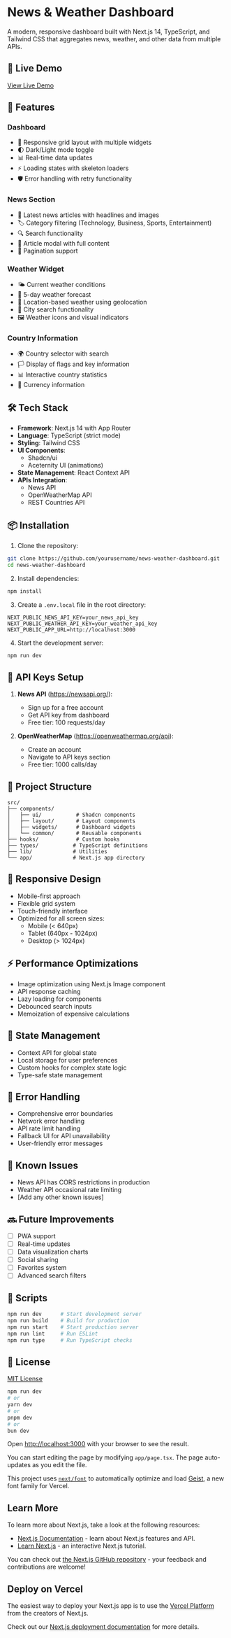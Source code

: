 # News & Weather Dashboard

A modern, responsive dashboard built with Next.js 14, TypeScript, and Tailwind CSS that aggregates news, weather, and other data from multiple APIs.

## 🌟 Live Demo

[View Live Demo](https://news-weather-final.vercel.app/)

## 🚀 Features

### Dashboard
- 📱 Responsive grid layout with multiple widgets
- 🌓 Dark/Light mode toggle
- 📊 Real-time data updates
- ⚡ Loading states with skeleton loaders
- 🛡️ Error handling with retry functionality

### News Section
- 📰 Latest news articles with headlines and images
- 🏷️ Category filtering (Technology, Business, Sports, Entertainment)
- 🔍 Search functionality
- 📄 Article modal with full content
- 📑 Pagination support

### Weather Widget
- 🌤️ Current weather conditions
- 📅 5-day weather forecast
- 🎯 Location-based weather using geolocation
- 🔎 City search functionality
- 🖼️ Weather icons and visual indicators

### Country Information
- 🌍 Country selector with search
- 🏳️ Display of flags and key information
- 📊 Interactive country statistics
- 💱 Currency information

## 🛠️ Tech Stack

- **Framework**: Next.js 14 with App Router
- **Language**: TypeScript (strict mode)
- **Styling**: Tailwind CSS
- **UI Components**: 
  - Shadcn/ui
  - Aceternity UI (animations)
- **State Management**: React Context API
- **APIs Integration**:
  - News API
  - OpenWeatherMap API
  - REST Countries API

## 📦 Installation

1. Clone the repository:
```bash
git clone https://github.com/yourusername/news-weather-dashboard.git
cd news-weather-dashboard
```

2. Install dependencies:
```bash
npm install
```

3. Create a `.env.local` file in the root directory:
```env
NEXT_PUBLIC_NEWS_API_KEY=your_news_api_key
NEXT_PUBLIC_WEATHER_API_KEY=your_weather_api_key
NEXT_PUBLIC_APP_URL=http://localhost:3000
```

4. Start the development server:
```bash
npm run dev
```

## 🔑 API Keys Setup

1. **News API** (https://newsapi.org/):
   - Sign up for a free account
   - Get API key from dashboard
   - Free tier: 100 requests/day

2. **OpenWeatherMap** (https://openweathermap.org/api):
   - Create an account
   - Navigate to API keys section
   - Free tier: 1000 calls/day

## 📁 Project Structure

```
src/
├── components/
│   ├── ui/           # Shadcn components
│   ├── layout/       # Layout components
│   ├── widgets/      # Dashboard widgets
│   └── common/       # Reusable components
├── hooks/            # Custom hooks
├── types/           # TypeScript definitions
├── lib/             # Utilities
└── app/             # Next.js app directory
```

## 📱 Responsive Design

- Mobile-first approach
- Flexible grid system
- Touch-friendly interface
- Optimized for all screen sizes:
  - Mobile (< 640px)
  - Tablet (640px - 1024px)
  - Desktop (> 1024px)

## ⚡ Performance Optimizations

- Image optimization using Next.js Image component
- API response caching
- Lazy loading for components
- Debounced search inputs
- Memoization of expensive calculations

## 🔄 State Management

- Context API for global state
- Local storage for user preferences
- Custom hooks for complex state logic
- Type-safe state management

## 🐛 Error Handling

- Comprehensive error boundaries
- Network error handling
- API rate limit handling
- Fallback UI for API unavailability
- User-friendly error messages

## 🧪 Known Issues

- News API has CORS restrictions in production
- Weather API occasional rate limiting
- [Add any other known issues]

## 🔜 Future Improvements

- [ ] PWA support
- [ ] Real-time updates
- [ ] Data visualization charts
- [ ] Social sharing
- [ ] Favorites system
- [ ] Advanced search filters

## 📄 Scripts

```bash
npm run dev      # Start development server
npm run build    # Build for production
npm run start    # Start production server
npm run lint     # Run ESLint
npm run type     # Run TypeScript checks
```



## 📝 License

[MIT License](LICENSE)

```bash
npm run dev
# or
yarn dev
# or
pnpm dev
# or
bun dev
```

Open [http://localhost:3000](http://localhost:3000) with your browser to see the result.

You can start editing the page by modifying `app/page.tsx`. The page auto-updates as you edit the file.

This project uses [`next/font`](https://nextjs.org/docs/app/building-your-application/optimizing/fonts) to automatically optimize and load [Geist](https://vercel.com/font), a new font family for Vercel.

## Learn More

To learn more about Next.js, take a look at the following resources:

- [Next.js Documentation](https://nextjs.org/docs) - learn about Next.js features and API.
- [Learn Next.js](https://nextjs.org/learn) - an interactive Next.js tutorial.

You can check out [the Next.js GitHub repository](https://github.com/vercel/next.js) - your feedback and contributions are welcome!

## Deploy on Vercel

The easiest way to deploy your Next.js app is to use the [Vercel Platform](https://vercel.com/new?utm_medium=default-template&filter=next.js&utm_source=create-next-app&utm_campaign=create-next-app-readme) from the creators of Next.js.

Check out our [Next.js deployment documentation](https://nextjs.org/docs/app/building-your-application/deploying) for more details.
 

